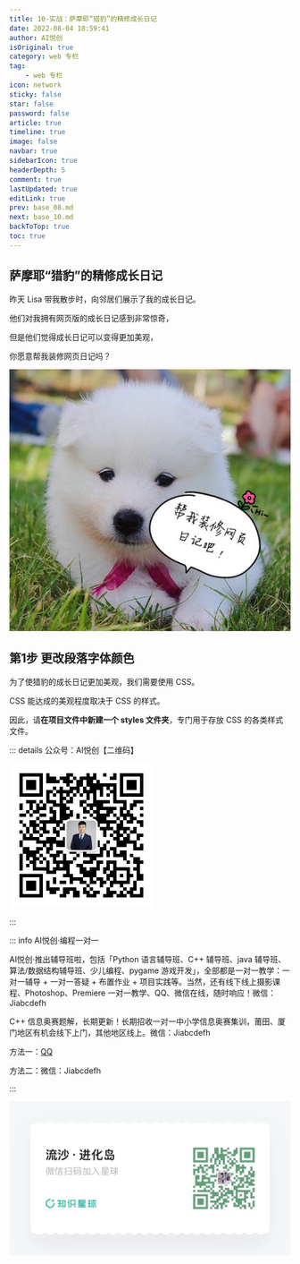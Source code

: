 ```yaml
---
title: 10-实战：萨摩耶“猎豹”的精修成长日记
date: 2022-08-04 18:59:41
author: AI悦创
isOriginal: true
category: web 专栏
tag:
    - web 专栏
icon: network
sticky: false
star: false
password: false
article: true
timeline: true
image: false
navbar: true
sidebarIcon: true
headerDepth: 5
comment: true
lastUpdated: true
editLink: true
prev: base_08.md
next: base_10.md
backToTop: true
toc: true
---
```


## 萨摩耶“猎豹”的精修成长日记

昨天 Lisa 带我散步时，向邻居们展示了我的成长日记。

他们对我拥有网页版的成长日记感到非常惊奇，

但是他们觉得成长日记可以变得更加美观，

你愿意帮我装修网页日记吗？

![CSS实战](./base_09.assets/1564991404221966.jpg)

## 第1步 更改段落字体颜色

为了使猎豹的成长日记更加美观，我们需要使用 CSS。

CSS 能达成的美观程度取决于 CSS 的样式。

因此，请**在项目文件中新建一个 styles 文件夹**，专门用于存放 CSS 的各类样式文件。













::: details 公众号：AI悦创【二维码】

![](/gzh.jpg)

:::

::: info AI悦创·编程一对一

AI悦创·推出辅导班啦，包括「Python 语言辅导班、C++ 辅导班、java 辅导班、算法/数据结构辅导班、少儿编程、pygame 游戏开发」，全部都是一对一教学：一对一辅导 + 一对一答疑 + 布置作业 + 项目实践等。当然，还有线下线上摄影课程、Photoshop、Premiere 一对一教学、QQ、微信在线，随时响应！微信：Jiabcdefh

C++ 信息奥赛题解，长期更新！长期招收一对一中小学信息奥赛集训，莆田、厦门地区有机会线下上门，其他地区线上。微信：Jiabcdefh

方法一：[QQ](http://wpa.qq.com/msgrd?v=3&uin=1432803776&site=qq&menu=yes)

方法二：微信：Jiabcdefh

:::

![](/zsxq.jpg)









